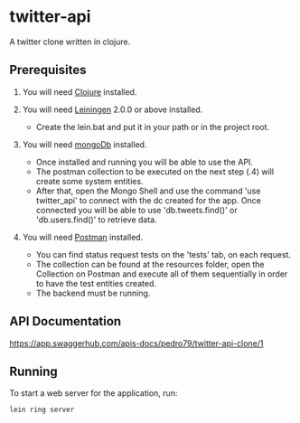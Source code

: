 # twitter-api

A twitter clone written in clojure.

## Prerequisites
1. You will need [Clojure](https://clojure.org/guides/getting_started) installed.

2. You will need [Leiningen](https://leiningen.org/#install) 2.0.0 or above installed.
    - Create the lein.bat and put it in your path or in the project root.

3. You will need [mongoDb](https://docs.mongodb.com/manual/installation/) installed.
    - Once installed and running you will be able to use the API.
    - The postman collection to be executed on the next step (.4) will create some system entities.
    - After that, open the Mongo Shell and use the command 'use twitter_api' to connect with the dc created for the app. Once connected you will be able to use 'db.tweets.find()' or 'db.users.find()' to retrieve data.
    
4. You will need [Postman](https://www.getpostman.com/downloads/) installed.
    - You can find status request tests on the 'tests' tab, on each request.
    - The collection can be found at the resources folder, open the Collection on Postman and execute all of them sequentially in order to have the test entities created.
    - The backend must be running.

## API Documentation 
   https://app.swaggerhub.com/apis-docs/pedro79/twitter-api-clone/1
   
## Running

To start a web server for the application, run:

    lein ring server

